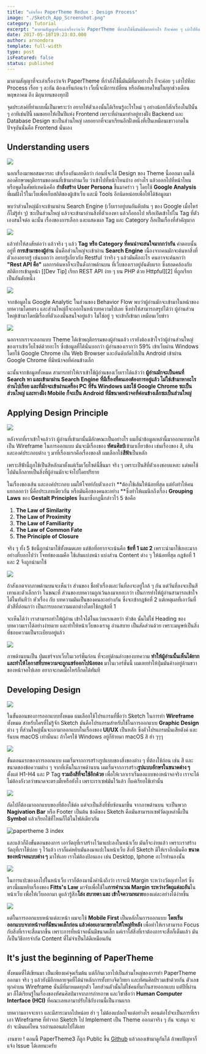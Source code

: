 ```yaml
---
title: "เล่าเรื่อง PaperTheme Redux : Design Process"
image: "./Sketch_App_Screenshot.png"
category: Tutorial
excerpt: "มาตามสัญญาที่จะเล่าเรื่องว่าเจ้า PaperTheme ที่กำลังใช้นี้มันมีที่มาอย่างไร ก็จะค่อย ๆ เล่าไปทีละ Process เรื่อย ๆ ละกัน ต้องเกริ่นก่อนว่า เว็บนี้จะมีการเปลี่ยน"
date: 2017-05-18T19:23:03.000
author: arnondora
template: full-width
type: post
isFeatured: false
status: published
---
```


มาตามสัญญาที่จะเล่าเรื่องว่าเจ้า PaperTheme ที่กำลังใช้นี้มันมีที่มาอย่างไร ก็จะค่อย ๆ เล่าไปทีละ Process เรื่อย ๆ ละกัน ต้องเกริ่นก่อนว่า เว็บนี้จะมีการเปลี่ยน หรืออัพเกรดใหม่ในทุกช่วงเดือน พฤษภาคม ถึง มิถุนายนของทุกปี

จุดประสงค์ที่ทำแบบนี้เป็นเพราะว่า อยากให้ตัวเองนั้นได้เรียนรู้อะไรใหม่ ๆ อย่างน้อยก็สักเรื่องในปีนั้น ๆ อาทิเช่นปีนี้ ผมขอยกให้เป็นปีแห่ง Frontend เพราะที่ผ่านมาทำอยู่ทางฝั่ง Backend และ Database Design ซะเป็นส่วนใหญ่ เลยอยากที่จะมาเรียนอีกฝั่งหนึ่งที่เป็นเหมือนเขาวงกตในปัจจุบันนั่นคือ Frontend นั่นเอง

## Understanding users
![](./Google_Analytics_Arnondora_Site_1.png)

นอกเรื่องมาพอสมควรละ เข้าเรื่องกันเลยดีกว่า ก่อนที่จะได้ Design ของ Theme นี้ออกมา ผมได้ลองศึกษาพฤติกรรมของคนที่เข้ามาอ่านเว็บ ว่าเข้าไปที่หน้าไหนบ้าง อย่างไร แล้วออกไปที่หน้าไหน หรือพูดในศัพท์เทคนิคคือ **กำลังสร้าง** **User Persona** ขึ้นมาคร่าว ๆ โดยใช้ **Google Analysis** ที่ผมฝังไว้ในเว็บเพื่อเก็บสถิติของผู้เข้าเว็บ และมี Tools อีกนิดหน่อยเพื่อให้ได้ข้อมูลมา

พบว่าส่วนใหญ่มักจะเข้ามาผ่าน Search Engine (เว็บเราอยู่บนอันดับต้น ๆ ของ Google เมื่อไหร่ก็ไม่รู้ฮ่า ๆ) ซะเป็นส่วนใหญ่ แล้วจะเข้ามาอ่านสิ่งที่ตัวเองหา แล้วก็ออกไป หรือเปิดเข้าไปใน Tag ที่ตัวเองสนใจต่อ ฉะนั้น เรื่องของการเลือก และแสดงผล Tag และ Category ถือเป็นเรื่องที่สำคัญมาก

![](./What_is_REST_API_Google_Search_Page.png)

แล้วทำให้สงสัยต่อว่า แล้วจริง ๆ แล้ว **Tag หรือ Category ที่คนน่าจะสนใจมากกว่ากัน** คำตอบนั้นอยู่ที่ **การเข้ามาของผู้อ่าน** นั่นคือส่วนใหญ่จะเข้าผ่าน **Search Engine** เนื่องจากคนมักจะค้นหาสิ่งที่ตัวเองอยากรู้ เช่นบอกว่า อยากรู้เกี่ยวกับ Restful ว่าจริง ๆ แล้วมันคืออะไร คนอาจจะค้นหาว่า **"Rest API คือ"** ผลการค้นหาก็จะเป็นดั่งภาพด้านบน ที่เว็บของเราอยู่อันดับแรก ซึ่งสอดคล้องกับสถิติการเข้าดูหน้า [\[Dev Tip\] เรียก REST API ง่าย ๆ บน PHP ด้วย Httpful][2] ที่ถูกเรียกเป็นอันดับหนึ่ง

![](./Google_Analytics_Arnondora_Site_Behavior_Flow_1.png)

จากข้อมูลใน Google Analytic ในส่วนของ Behavior Flow พบว่าผู้อ่านมักจะเข้ามาในหน้าของบทความโดยตรง และส่วนใหญ่ก็จะออกในหน้าบทความไปเลย ซึ่งทำให้สามารถสรุปได้ว่า ผู้อ่านส่วนใหญ่เข้ามาโดยมีเรื่องที่ตัวเองนั้นสนใจอยู่แล้ว ไม่ใช่อยู่ ๆ จะเข้าก็เข้ามา เหมือนเว็บข่าว

![](./Google_Analytics_Arnondora_Site_User_System_1.png)

นอกจากเราจะออกแบบ Theme ได้เข้าพฤติกรรมของผู้อ่านแล้ว เรายังต้องเข้าใจว่าผู้อ่านส่วนใหญ่ของเราเข้าเว็บไซต์ด้วยอะไร ซึ่งข้อมูลที่ได้นั่นบอกว่า ผู้อ่านของเรากว่า 59% เข้าเว็บผ่าน Windows โดยใช้ Google Chrome เป็น Web Browser และอันดับถัดไปเป็น Android เข้าผ่าน Google Chrome ที่มีหน้าจอที่ค่อนข้างเล็ก

ฉะนั้นจากข้อมูลทั้งหมด สามารถทำให้เราเข้าใช้ผู้อ่านของเว็บเราได้แล้วว่า **ผู้อ่านมักจะเป็นคนที่ Search หา และเข้ามาผ่าน Search Engine ที่มีเรื่องที่ตนเองต้องการอยู่แล้ว ไม่ใช่เข้ามาหาอะไรอ่านไปเรื่อย และที่มักจะเข้าผ่านเครื่อง PC ที่รัน Windows และใช้ Google Chrome ซะเป็นส่วนใหญ่ และทางฝั่ง Mobile ก็จะเป็น Android ที่มีขนาดหน้าจอที่ค่อนข้างเล็กซะเป็นส่วนใหญ่**

## Applying Design Principle
![](./Arnondora30_Design_Wireframe.png)

หลังจากที่เราเข้าใจแล้วว่า ผู้อ่านที่เข้ามานั้นมีลักษณะเป็นอย่างไร ผมก็นำข้อมูลเหล่านี้มาออกแบบมาให้เป็น Wireframe ในการออกแบบ มันจะมีเรื่องของ **ทัศนศิลป์**เข้ามาเกี่ยวข้อง เช่นเรื่องของ สี, เส้น และองค์ประกอบต่าง ๆ มาที่เรื่องแรกคือเรื่องของสี ผมเลือกใช้**สีฟ้า**เป็นหลัก

เพราะสีฟ้านี้ถูกใช้เป็นสีหลักมาตั้งแต่เริ่มเว็บไซต์นี้ขึ้นมา จริง ๆ เพราะเป็นสีที่ตัวเองชอบแหละ แต่พอใช้ไปมันก็กลายเป็นสิ่งที่ผู้อ่านมักจะจำไปโดยปริยาย

ในเรื่องของเส้น และองค์ประกอบ ผมให้โจทย์กับตัวเองว่า **ต้องใช้เส้นให้น้อยที่สุด แต่ยังทำให้คนแยกออกว่า นี่คือประเภทเดียวกัน หรือมันคือของคนละอย่าง **ซึ่งทำให้ผมนึกถึงเรื่อง **Grouping Laws** ของ **Gestalt Principles** ขึ้นมาซึ่งกฏนี้กล่าวไว้ 5 ข้อคือ


1. **The Law of Similarity**
2. **The Law of Proximity**
3. **The Law of Familiarity**
4. **The Law of Common Fate**
5. **The Principle of Closure**

จริง ๆ ทั้ง 5 ข้อนี้ถูกนำมาใช้ทั้งหมดเลย แต่ข้อที่อยากจะเน้นคือ **ข้อที่ 1 และ 2** เพราะนำมาใช้เยอะมาก อย่างที่บอกไปว่า โจทย์ของผมคือ ใช้เส้นแบ่งหน้า แบ่งส่วน Content ต่าง ๆ ให้น้อยที่สุด กฏข้อที่ 1 และ 2 จึงถูกนำมาใช้

![](./Arnondora30_Design_TitleContent_Distace.png)

ถ้าสังเกตจากภาพด้านบนจะเห็นว่า ส่วนของ ชื่อหัวเรื่องและวันที่ลงจะอยู่ใกล้ ๆ กัน แต่วันที่ลงจะเป็นสีเทาและตัวเล็กกว่า ในขณะที่ ส่วนของบทความถูกเว้นลงมาเยอะกว่า เป็นการทำให้ผู้อ่านสามารถเข้าใจได้ในทันทีว่า หัวเรื่อง กับ บทความมันเป็นของคนละอย่างกัน ซึ่งจะเข้ากฏข้อที่ 2 แต่เหตุผลที่เอาวันที่ตัวสีที่อ่อนกว่า เป็นการบอกความแตกต่างโดยใช้กฏข้อที่ 1

จะเห็นได้ว่า เราสามารถทำให้ผู้อ่าน เข้าใจได้ในแว่บแรกเลยว่า หัวข้อ นั้นไม่ใช่ Heading ของบทความเราได้อย่างง่ายดาย และทำให้หน้าเว็บของเราดู อ่านสบาย เป็นสัดส่วนด้วย เพราะมนุษย์เป็นสิ่งที่ชอบความเป็นระเบียบอยู่แล้ว

![](https://www.arnondora.in.th/wp-content/uploads/2016/06/arnondora22_8.png)

ภาพด้านบนเป็น ปุ่มแชร์จากเว็บในเวอร์ชั่นก่อน ที่จะอยู่ด้านล่างของบทความ **ทำให้ผู้อ่านนั้นเห็นได้ยาก และทำให้โอกาสที่บทความจะถูกแชร์ออกไปน้อยลง** มาในเวอร์ชั่นนี้ ผมเลยทำให้ปุ่มมันค้างอยู่ด้านขวาของหน้าจอไปเลย อยากจะกดเมื่อไหร่ก็กดได้ทันที

## Developing Design
![](./Sketch_App_Screenshot.png)

ในขั้นตอนของการออกแบบทั้งหมด ผมเลือกใช้โปรแกรมที่ชื่อว่า Sketch ในการทำ **Wireframe** ทั้งหมด สำหรับใครที่ไม่รู้จัก Sketch มันคือโปรแกรมสำหรับใช้ในการออกแบบ **Graphic Design** ต่าง ๆ ที่ส่วนใหญ่นั้นจะเอามาออกแบบในเรื่องของ **UI/UX** เป็นหลัก ซึ่งตัวโปรแกรมนั่นเสียตังค์ และรันบน macOS เท่านั้นนะ ถ้าใครใช้ Windows อยู่ก็ย้ายมา macOS สิ ฮ่า ๆๆๆ

![](./Arnondora30_Design_Typo_Colour_Wireframe.png)

ขั้นตอนแรกของการออกแบบ ผมเริ่มจากการสร้างรูปแบบของสิ่งของต่าง ๆ ที่ต้องใช้ก่อน เช่น สี และขนาดของข้อความต่าง ๆ จากที่เห็นในภาพด้านบน ผมเริ่มจากการสร้าง**รูปแบบอักษรในขนาดต่าง ๆ** ตั้งแต่ H1-H4 และ P Tag **รวมถึงสีที่จะใช้อีกด้วย** เพื่อให้เวลาเราเริ่มลงแบบของหน้าจอจริง เราจะได้ไม่ต้องกังวลว่าขนาดจะตรงมั้ยหรือยังไง เพราะเราเซฟมันไว้แล้ว ก็แค่เรียกใช้เท่านั้น

![](./Arnondora30_Desin_Element_Wireframe.png)

ถัดไปก็ต้องมาออกแบบของที่ต้องใช้ต่อ แต่จะเป็นสิ่งที่ซับซ้อนมาขึ้น จากภาพด้านบน จะเป็นพวก **Nagivation Bar** หรือ Footer เป็นต้น ข้อดีของ Sketch คือมันสามารถเซฟวัตถุเหล่านี้เป็น **Symbol** แล้วเรียกใช้ที่ไหนก็ได้ในไฟล์เดียวกัน

![papertheme 3 index](./arnondora30-1.png)

และแล้วก็ถึงขั้นตอนของการ เอาวัตถุที่เราสร้างไว้มาแปะลงในหน้าเว็บ มันก็จะง่ายแล้ว เพราะเราสร้างวัตถุที่เราใช้บ่อย ๆ ไว้แล้ว เราก็แค่หยิบมันลงมาแปะในหน้าเว็บ สิ่งที่ Sketch มีให้เราอีกนั่นคือ **ขนาดของหน้าจอแบบต่าง ๆ** มาให้เลย เราไม่ต้องป้อนเอง เช่น Desktop, Iphone อะไรทำนองนั้น

![](./FittsLaws.png)

ในการแปะของลงไปในหน้าเว็บ เราก็ต้องมานั่งคำนึงถึงว่า เราจะมี Margin ระหว่างวัตถุเท่าไหร่ ซึ่งตรงนี้ผมหยิบเรื่องของ **Fitts's Law** มาจับเพื่อใช้ใน**การคำนวณ Margin ระหว่างวัตถุแต่ละอัน**ในหน้าเว็บ เพื่อให้เว็บออกมา ดูแล้วรู้สึก**โล่ง สบายตา และ เข้าใจความหมาย**ของแต่ละอย่างได้ง่ายขึ้น

![](./Arnondora30_Design_Single_Page.png)

แต่ในการออกแบบหน้าแต่ละหน้า ผมจะใช้ **Mobile First** เป็นหลักในการออกแบบ **โดยเริ่มออกแบบจากหน้าจอที่มีขนาดเล็กก่อน แล้วค่อยเอามาขยายให้ใหญ่ทีหลัง** เพื่อทำให้เราสามารถ Focus กับสิ่งที่เราจะสื่อมากขึ้น เพราะการที่หน้าจอนั้นมีขนาดเล็ก แค่เราใส่สิ่งที่เราต้องการจะสื่อก็เต็มแล้ว มันก็เป็นวิธีการจำกัด Content ที่ไม่จำเป็นได้ดีเหมือนกัน

## It's just the beginning of PaperTheme
ทั้งหมดที่ได้เขียนมา เป็นเพียงแค่จุดเริ่มต้น แต่ก็กินเวลาไปเป็นส่วนใหญ่ของการทำ PaperTheme ออกมา จริง ๆ แล้วยังมีอีกหลายจุดที่ได้นำหลักการทั้งทางจิตวิทยา และทัศนศิลป์รวมเข้าด้วยกัน ตัวเลขทุกค่าบน Wireframe นั่นมีที่มาหมดทุกตัว โดยส่วนตัวนั้นไม่ใช่คนที่มาในสายออกแบบ แต่ปีที่ผ่านมา ก็ได้เรียนรู้ในเรื่องของทัศนศิลป์มาจากการถ่ายภาพ และวิชาชื่อว่า **Human Computer Interface (HCI)** ที่คณะเลยเอามาปรับใช้กับงานนี้เป็นงานแรก

บทความอาจจะยาว และมีสาระมากไปหน่อย ฮ่า ๆ ไม่ต้องแปลกใจแต่อย่างไร ตอนต่อไปจะเป็นการที่เราเอา Wireframe ที่ทำจาก Sketch ไป Implement เป็น Theme ออกมาจริง ๆ กัน จะสนุก จะฮ่า จะมึนแค่ไหน รออ่านตอนต่อไปได้เลย

งานขาย ! ตอนนี้ PaperTheme3 ก็ถูก Public ขึ้น [Github][14] แล้วลองเข้ามาดูกันได้ ถ้าพบปัญหาก็แจ้ง Issue ได้เลยนะครับ

[14]: https://github.com/arnondora/wordpress-paper-theme-redux
